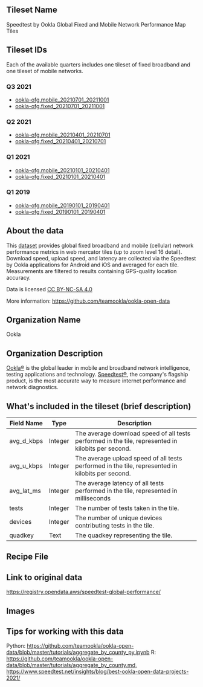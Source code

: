 ## Tileset Name

Speedtest by Ookla Global Fixed and Mobile Network Performance Map Tiles

## Tileset IDs

Each of the available quarters includes one tileset of fixed broadband and one tileset of mobile networks.

### Q3 2021
* [ookla-ofg.mobile_20210701_20211001](https://studio.mapbox.com/tilesets/ookla-ofg.mobile_20210701_20211001/)
* [ookla-ofg.fixed_20210701_20211001](https://studio.mapbox.com/tilesets/ookla-ofg.fixed_20210701_20211001/)

### Q2 2021
* [ookla-ofg.mobile_20210401_20210701](https://studio.mapbox.com/tilesets/ookla-ofg.mobile_20210401_20210701/)
* [ookla-ofg.fixed_20210401_20210701](https://studio.mapbox.com/tilesets/ookla-ofg.fixed_20210401_20210701/)

### Q1 2021
* [ookla-ofg.mobile_20210101_20210401](https://studio.mapbox.com/tilesets/ookla-ofg.mobile_20210101_20210401/)
* [ookla-ofg.fixed_20210101_20210401](https://studio.mapbox.com/tilesets/ookla-ofg.fixed_20210101_20210401/)

### Q1 2019
* [ookla-ofg.mobile_20190101_20190401](https://studio.mapbox.com/tilesets/ookla-ofg.mobile_20190101_20190401/)
* [ookla-ofg.fixed_20190101_20190401](https://studio.mapbox.com/tilesets/ookla-ofg.fixed_20190101_20190401/)

## About the data

This [dataset](https://registry.opendata.aws/speedtest-global-performance/) provides global fixed broadband and mobile (cellular) network performance metrics in web mercator tiles (up to zoom level 16 detail). Download speed, upload speed, and latency are collected via the Speedtest by Ookla applications for Android and iOS and averaged for each tile. Measurements are filtered to results containing GPS-quality location accuracy.

Data is licensed [CC BY-NC-SA 4.0](https://creativecommons.org/licenses/by-nc-sa/4.0/)

More information: https://github.com/teamookla/ookla-open-data

## Organization Name

Ookla

## Organization Description

[Ookla®](https://www.ookla.com/) is the global leader in mobile and broadband network intelligence, testing applications and technology. [Speedtest®](https://www.speedtest.net/), the company's flagship product, is the most accurate way to measure internet performance and network diagnostics.

## What's included in the tileset (brief description)

| Field Name | Type | Description |
| --- | --- | --- |
| avg_d_kbps | Integer | The average download speed of all tests performed in the tile, represented in kilobits per second. |
| avg_u_kbps | Integer | The average upload speed of all tests performed in the tile, represented in kilobits per second. |
| avg_lat_ms | Integer | The average latency of all tests performed in the tile, represented in milliseconds |
| tests | Integer | The number of tests taken in the tile. |
| devices | Integer | The number of unique devices contributing tests in the tile. |
| quadkey | Text | The quadkey representing the tile.  |

## Recipe File

## Link to original data 

https://registry.opendata.aws/speedtest-global-performance/

## Images

## Tips for working with this data

Python: https://github.com/teamookla/ookla-open-data/blob/master/tutorials/aggregate_by_county_py.ipynb
R: https://github.com/teamookla/ookla-open-data/blob/master/tutorials/aggregate_by_county.md, https://www.speedtest.net/insights/blog/best-ookla-open-data-projects-2021/
